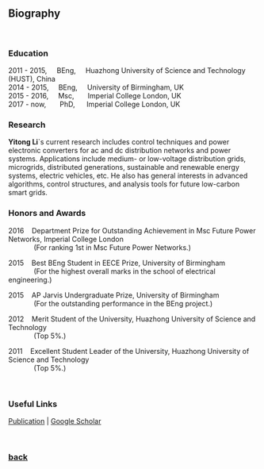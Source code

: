 <br />

## Biography

<br />

### Education

2011 - 2015, &nbsp;&nbsp;&nbsp; BEng, &nbsp;&nbsp;&nbsp; Huazhong University of Science and Technology (HUST), China   
2014 - 2015, &nbsp;&nbsp;&nbsp; BEng, &nbsp;&nbsp;&nbsp; University of Birmingham, UK   
2015 - 2016, &nbsp;&nbsp;&nbsp; Msc, &nbsp;&nbsp;&nbsp;&nbsp;&nbsp; Imperial College London, UK   
2017 - now,  &nbsp;&nbsp;&nbsp;&nbsp;&nbsp; PhD, &nbsp;&nbsp;&nbsp;&nbsp; Imperial College London, UK

### Research

**Yitong Li**`s current research includes control techniques and power electronic converters for ac and dc distribution networks and power systems. Applications include medium- or low-voltage distribution grids, microgrids, distributed generations, sustainable and renewable energy systems, electric vehicles, etc. He also has general interests in advanced algorithms, control structures, and analysis tools for future low-carbon smart grids.

### Honors and Awards

2016 &nbsp;&nbsp; Department Prize for Outstanding Achievement in Msc Future Power Networks, Imperial College London  
&nbsp;&nbsp;&nbsp;&nbsp;&nbsp;&nbsp;&nbsp;&nbsp;&nbsp;&nbsp;&nbsp;&nbsp; (For ranking 1st in Msc Future Power Networks.)   
  
2015 &nbsp;&nbsp; Best BEng Student in EECE Prize, University of Birmingham   
&nbsp;&nbsp;&nbsp;&nbsp;&nbsp;&nbsp;&nbsp;&nbsp;&nbsp;&nbsp;&nbsp;&nbsp; (For the highest overall marks in the school of electrical engineering.)
  
2015 &nbsp;&nbsp; AP Jarvis Undergraduate Prize, University of Birmingham   
&nbsp;&nbsp;&nbsp;&nbsp;&nbsp;&nbsp;&nbsp;&nbsp;&nbsp;&nbsp;&nbsp;&nbsp; (For the outstanding performance in the BEng project.)
  
2012 &nbsp;&nbsp; Merit Student of the University, Huazhong University of Science and Technology  
&nbsp;&nbsp;&nbsp;&nbsp;&nbsp;&nbsp;&nbsp;&nbsp;&nbsp;&nbsp;&nbsp;&nbsp; (Top 5%.)
  
2011 &nbsp;&nbsp; Excellent Student Leader of the University, Huazhong University of Science and Technology  
&nbsp;&nbsp;&nbsp;&nbsp;&nbsp;&nbsp;&nbsp;&nbsp;&nbsp;&nbsp;&nbsp;&nbsp; (Top 5%.)

<br />

### Useful Links

[Publication](https://yt-li.github.io/publication) | [Google Scholar](https://scholar.google.co.uk/citations?hl=en&user=b3tutrQAAAAJ&view_op=list_works&sortby=pubdate)

<br />

### [back](https://yt-li.github.io/)
